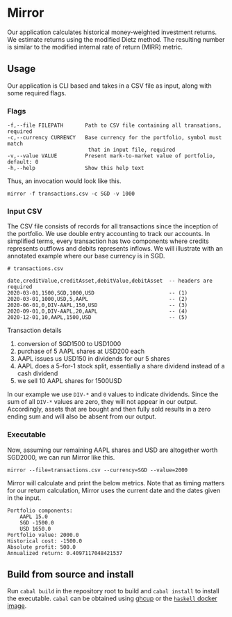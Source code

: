 # Mirror

Our application calculates historical money-weighted investment returns. We estimate returns using the modified Dietz method. The resulting number is similar to the modified internal rate of return (MIRR) metric.

## Usage
Our application is CLI based and takes in a CSV file as input, along with some required flags.

### Flags
```
-f,--file FILEPATH       Path to CSV file containing all transations, required
-c,--currency CURRENCY   Base currency for the portfolio, symbol must match
                          that in input file, required
-v,--value VALUE         Present mark-to-market value of portfolio, default: 0
-h,--help                Show this help text
```
Thus, an invocation would look like this.
```
mirror -f transactions.csv -c SGD -v 1000
```

### Input CSV
The CSV file consists of records for all transactions since the inception of the portfolio. We use double entry accounting to track our accounts. In simplified terms, every transaction has two components where credits represents outflows and debits represents inflows. We will illustrate with an annotated example where our base currency is in SGD.

```
# transactions.csv

date,creditValue,creditAsset,debitValue,debitAsset  -- headers are required
2020-03-01,1500,SGD,1000,USD                        -- (1)
2020-03-01,1000,USD,5,AAPL                          -- (2)
2020-06-01,0,DIV-AAPL,150,USD                       -- (3)
2020-09-01,0,DIV-AAPL,20,AAPL                       -- (4)
2020-12-01,10,AAPL,1500,USD                         -- (5)
```
Transaction details
1. conversion of SGD1500 to USD1000
2. purchase of 5 AAPL shares at USD200 each
3. AAPL issues us USD150 in dividends for our 5 shares
4. AAPL does a 5-for-1 stock split, essentially a share dividend instead of a cash dividend
5. we sell 10 AAPL shares for 1500USD

In our example we use `DIV-*` and `0` values to indicate dividends. Since the sum of all `DIV-*` values are zero, they will not appear in our output. Accordingly, assets that are bought and then fully sold results in a zero ending sum and will also be absent from our output.

### Executable
Now, assuming our remaining AAPL shares and USD are altogether worth SGD2000, we can run Mirror like this.
```
mirror --file=transactions.csv --currency=SGD --value=2000
```
Mirror will calculate and print the below metrics. Note that as timing matters for our return calculation, Mirror uses the current date and the dates given in the input.
```
Portfolio components:
    AAPL 15.0
    SGD -1500.0
    USD 1650.0
Portfolio value: 2000.0
Historical cost: -1500.0
Absolute profit: 500.0
Annualized return: 0.4097117048421537
```

## Build from source and install
Run `cabal build` in the repository root to build and `cabal install` to install the executable. `cabal` can be obtained using [ghcup](https://www.haskell.org/ghcup/) or the [`haskell` docker image](https://hub.docker.com/_/haskell).
